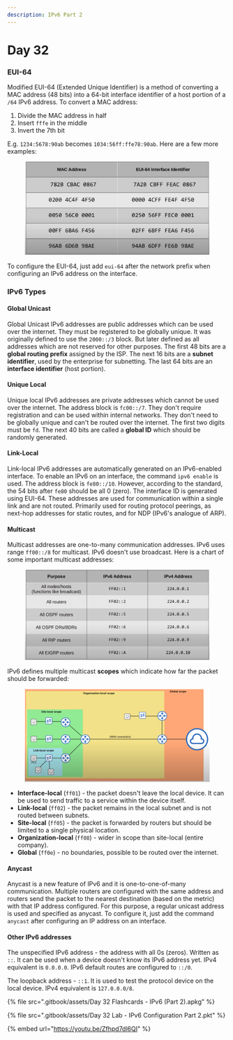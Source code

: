 ```yaml
---
description: IPv6 Part 2
---
```


# Day 32

### EUI-64

Modified EUI-64 (Extended Unique Identifier) is a method of converting a MAC address (48 bits) into a 64-bit interface identifier of a host portion of a `/64` IPv6 address. To convert a MAC address:&#x20;

1. Divide the MAC address in half
2. Insert `fffe` in the middle
3. Invert the 7th bit

E.g. `1234:5678:90ab` becomes `1034:56ff:ffe78:90ab`. Here are a few more examples:

<figure><img src=".gitbook/assets/image (5) (1).png" alt="eui-64 process example" width="563"><figcaption></figcaption></figure>

To configure the EUI-64, just add `eui-64` after the network prefix when configuring an IPv6 address on the interface.

### IPv6 Types

#### Global Unicast

Global Unicast IPv6 addresses are public addresses which can be used over the internet. They must be registered to be globally unique. It was originally defined to use the `2000::/3` block. But later defined as all addresses which are not reserved for other purposes. The first 48 bits are a **global routing prefix** assigned by the ISP. The next 16 bits are a **subnet identifier**, used by the enterprise for subnetting. The last 64 bits are an **interface identifier** (host portion).

#### Unique Local

Unique local IPv6 addresses are private addresses which cannot be used over the internet. The address block is `fc00::/7`. They don't require registration and can be used within internal networks. They don't need to be globally unique and can't be routed over the internet. The first two digits must be `fd`. The next 40 bits are called a **global ID** which should be randomly generated.

#### Link-Local

Link-local IPv6 addresses are automatically generated on an IPv6-enabled interface. To enable an IPv6 on an interface, the command `ipv6 enable` is used. The address block is `fe80::/10`. However, according to the standard, the 54 bits after `fe80` should be all 0 (zero). The interface ID is generated using EUI-64. These addresses are used for communication within a single link and are not routed. Primarily used for routing protocol peerings, as next-hop addresses for static routes, and for NDP (IPv6's analogue of ARP).&#x20;

#### Multicast

Multicast addresses are one-to-many communication addresses. IPv6 uses range `ff00::/8` for multicast. IPv6 doesn't use broadcast. Here is a chart of some important multicast addresses:

<figure><img src=".gitbook/assets/image (6) (1).png" alt="important multicast addresses" width="563"><figcaption></figcaption></figure>

IPv6 defines multiple multicast **scopes** which indicate how far the packet should be forwarded:

<figure><img src=".gitbook/assets/image (7).png" alt="multicast scopes" width="563"><figcaption></figcaption></figure>

* **Interface-local** (`ff01`) - the packet doesn't leave the local device. It can be used to send traffic to a service within the device itself.
* **Link-local** (`ff02`) - the packet remains in the local subnet and is not routed between subnets.
* **Site-local** (`ff05`) - the packet is forwarded by routers but should be limited to a single physical location.
* **Organization-local** (`ff08`) - wider in scope than site-local (entire company).
* **Global** (`ff0e`) - no boundaries, possible to be routed over the internet.

#### Anycast

Anycast is a new feature of IPv6 and it is one-to-one-of-many communication. Multiple routers are configured with the same address and routers send the packet to the nearest destination (based on the metric) with that IP address configured. For this purpose, a regular unicast address is used and specified as anycast. To configure it, just add the command `anycast` after configuring an IP address on an interface.

#### Other IPv6 addresses

The unspecified IPv6 address - the address with all 0s (zeros). Written as `::`. It can be used when a device doesn't know its IPv6 address yet. IPv4 equivalent is `0.0.0.0`. IPv6 default routes are configured to `::/0`.&#x20;

The loopback address - `::1`. It is used to test the protocol device on the local device. IPv4 equivalent is `127.0.0.0/8`.

{% file src=".gitbook/assets/Day 32 Flashcards - IPv6 (Part 2).apkg" %}

{% file src=".gitbook/assets/Day 32 Lab - IPv6 Configuration Part 2.pkt" %}

{% embed url="https://youtu.be/Zfhpd7dl6QI" %}
